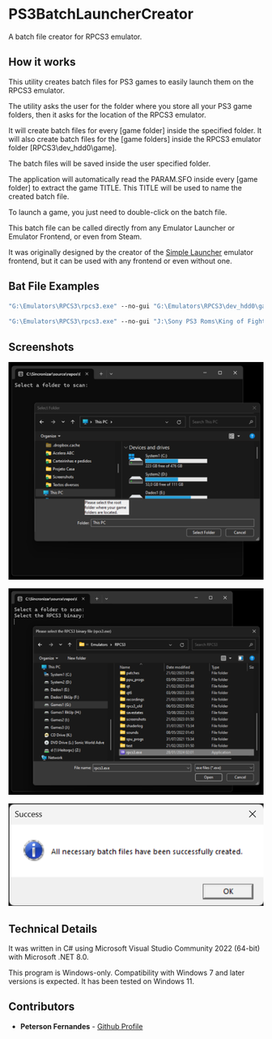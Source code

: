 # PS3BatchLauncherCreator

A batch file creator for RPCS3 emulator.

## How it works

This utility creates batch files for PS3 games to easily launch them on the RPCS3 emulator.

The utility asks the user for the folder where you store all your PS3 game folders, then it asks for the location of the RPCS3 emulator.

It will create batch files for every [game folder] inside the specified folder. It will also create batch files for the [game folders] inside the RPCS3 emulator folder [RPCS3\dev_hdd0\game].

The batch files will be saved inside the user specified folder.

The application will automatically read the PARAM.SFO inside every [game folder] to extract the game TITLE. This TITLE will be used to name the created batch file.

To launch a game, you just need to double-click on the batch file.

This batch file can be called directly from any Emulator Launcher or Emulator Frontend, or even from Steam.

It was originally designed by the creator of the [Simple Launcher](https://github.com/drpetersonfernandes/SimpleLauncher) emulator frontend, but it can be used with any frontend or even without one.

## Bat File Examples

```bat
"G:\Emulators\RPCS3\rpcs3.exe" --no-gui "G:\Emulators\RPCS3\dev_hdd0\game\NPUB30024\USRDIR\EBOOT.BIN"
```

```bat
"G:\Emulators\RPCS3\rpcs3.exe" --no-gui "J:\Sony PS3 Roms\King of Fighters XIII, The (USA) (En,Ja,Fr,De,Es,It,Zh,Ko)\PS3_GAME\USRDIR\EBOOT.BIN"
```

## Screenshots

![Screenshot](screenshot1.png)

![Screenshot](screenshot2.png)

![Screenshot](screenshot3.png)

## Technical Details

It was written in C# using Microsoft Visual Studio Community 2022 (64-bit) with Microsoft .NET 8.0.

This program is Windows-only. Compatibility with Windows 7 and later versions is expected. It has been tested on Windows 11.

## Contributors

- **Peterson Fernandes** - [Github Profile](https://github.com/drpetersonfernandes)